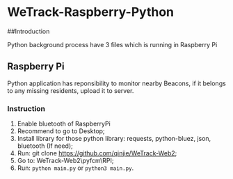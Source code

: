 # WeTrack-Raspberry-Python

##Introduction

Python background process have 3 files which is running in Raspberry Pi
    
## Raspberry Pi

Python application has reponsibility to monitor nearby  Beacons, if it belongs to any missing residents, upload it to server. 

### Instruction

1.	Enable bluetooth of RaspberryPi
2.	Recommend to go to Desktop;
3.	Install library for those python library: requests, python-bluez, json, bluetooth (If need);
4.	Run: git clone https://github.com/qinjie/WeTrack-Web2;
5.	Go to: WeTrack-Web2\pyfcm\RPI;
6.  Run: ```python main.py``` or ```python3 main.py```.
